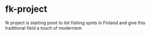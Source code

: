 # fk-project
fk project is starting point to list fishing spots in Finland and give this traditional field a touch of modernism
